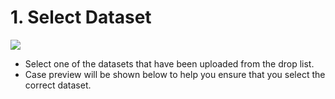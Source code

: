 # 1. Select Dataset

![](../../.gitbook/assets/training-data-preview.png)

* Select one of the datasets that have been uploaded from the drop list.
* Case preview will be shown below to help you ensure that you select the correct dataset.
